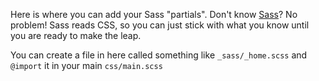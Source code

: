 Here is where you can add your Sass "partials". Don't know [Sass](http://sass-lang.com/)? No problem! Sass reads CSS, so you can just stick with what you know until you are ready to make the leap.

You can create a file in here called something like `_sass/_home.scss` and `@import` it in your main `css/main.scss`